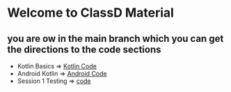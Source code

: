 # Welcome to ClassD Material
## you are ow in the main branch which you can get the directions to the code sections

* Kotlin Basics => [Kotlin Code](https://github.com/elshafee/AndroidClassD/tree/kotlin)
* Android Kotlin => [Android Code](https://github.com/elshafee/AndroidClassD/tree/android)
* Session 1 Testing => [code](https://github.com/elshafee/AndroidClassD/tree/androidTesting)

